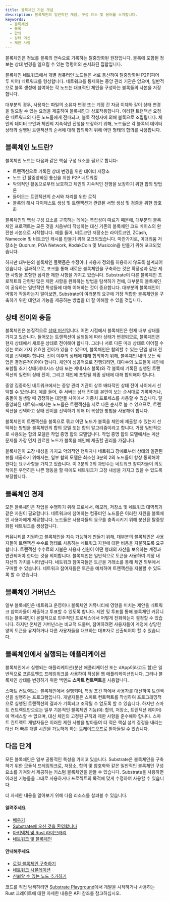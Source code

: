 ```yaml
---
title: 블록체인 기본 개념
description: 블록체인의 일반적인 개념, 구성 요소 및 용어를 소개합니다.
keywords:
  - 블록체인
  - 블록
  - 합의
  - 상태 머신
  - 제한 사항
---
```


블록체인은 정보를 블록의 연속으로 기록하는 탈중앙화된 원장입니다.
블록에 포함된 정보는 상태 변경을 일으킬 수 있는 명령어의 순서화된 집합입니다.

블록체인 네트워크에서 개별 컴퓨터인 노드들은 서로 통신하여 탈중앙화된 P2P(피어 투 피어) 네트워크를 형성합니다.
네트워크를 통제하는 중앙 관리 기관은 없으며, 일반적으로 블록 생성에 참여하는 각 노드는 대표적인 체인을 구성하는 블록들의 사본을 저장합니다.

대부분의 경우, 사용자는 파일의 소유자 변경 또는 계정 간 자금 이체와 같이 상태 변경을 일으킬 수 있는 요청을 제출하여 블록체인과 상호작용합니다.
이러한 트랜잭션 요청은 네트워크의 다른 노드들에게 전파되고, 블록 작성자에 의해 블록으로 조립됩니다.
체인의 데이터 보안과 체인의 지속적인 진행을 보장하기 위해, 노드들은 각 블록의 데이터 상태와 실행된 트랜잭션의 순서에 대해 합의하기 위해 어떤 형태의 합의를 사용합니다.

## 블록체인 노드란?

블록체인 노드는 다음과 같은 핵심 구성 요소를 필요로 합니다:

- 트랜잭션으로 기록된 상태 변경을 위한 데이터 저장소
- 노드 간 탈중앙화된 통신을 위한 P2P 네트워킹
- 악의적인 활동으로부터 보호하고 체인의 지속적인 진행을 보장하기 위한 합의 방법론
- 들어오는 트랜잭션의 순서와 처리를 위한 로직
- 블록의 해시 다이제스트 생성 및 트랜잭션과 관련된 서명 생성 및 검증을 위한 암호화

블록체인의 핵심 구성 요소를 구축하는 데에는 복잡성이 따르기 때문에, 대부분의 블록체인 프로젝트는 모든 것을 처음부터 작성하는 대신 기존의 블록체인 코드 베이스의 완전한 사본으로 시작합니다.
예를 들어, 비트코인 저장소는 라이트코인, ZCash, Namecoin 및 비트코인 캐시를 만들기 위해 포크되었습니다.
마찬가지로, 이더리움 저장소는 Quorum, POA Network, KodakCoin 및 Musicoin을 만들기 위해 포크되었습니다.

하지만 대부분의 블록체인 플랫폼은 수정이나 사용자 정의를 허용하지 않도록 설계되어 있습니다.
결과적으로, 포크를 통해 새로운 블록체인을 구축하는 것은 확장성과 같은 제한 사항을 포함한 심각한 제한 사항을 가지고 있습니다.
Substrate이 다른 블록체인 프로젝트와 관련된 많은 제한 사항을 완화하는 방법을 탐색하기 전에, 대부분의 블록체인이 공유하는 일반적인 특성들에 대해 이해하는 것이 중요합니다.
대부분의 블록체인이 어떻게 작동하는지 알아보면, Substrate이 여러분의 요구에 가장 적합한 블록체인을 구축하기 위한 대안과 기능을 제공하는 방법을 더 잘 이해할 수 있을 것입니다.

## 상태 전이와 충돌

블록체인은 본질적으로 [상태 머신](https://en.wikipedia.org/wiki/Finite-state_machine)입니다.
어떤 시점에서 블록체인은 현재 내부 상태를 가지고 있습니다.
들어오는 트랜잭션이 실행됨에 따라 상태가 변경되므로, 블록체인은 현재 상태에서 새로운 상태로 전이해야 합니다.
그러나 서로 다른 미래 상태로 이어질 수 있는 여러 가지 유효한 전이가 있을 수 있으며, 블록체인은 합의할 수 있는 단일 상태 전이를 선택해야 합니다.
전이 이후의 상태에 대해 합의하기 위해, 블록체인 내의 모든 작업은 결정론적이어야 합니다.
체인이 성공적으로 진행되려면, 대다수의 노드들이 체인에 포함될 초기 상태(제네시스 상태 또는 제네시스 블록)와 각 블록에 기록된 실행된 트랜잭션의 일련의 상태 전이, 그리고 체인에 포함될 최종 상태에 대해 합의해야 합니다.

중앙 집중화된 네트워크에서는 중앙 관리 기관이 상호 배타적인 상태 전이 사이에서 선택할 수 있습니다.
예를 들어, 주 서버는 상태 전이를 본인이 보는 순서대로 기록하거나, 충돌이 발생할 때 경쟁하는 대안들 사이에서 가중치 프로세스를 사용할 수 있습니다.
탈중앙화된 네트워크에서는 노드들은 트랜잭션을 서로 다른 순서로 볼 수 있으므로, 트랜잭션을 선택하고 상태 전이를 선택하기 위해 더 복잡한 방법을 사용해야 합니다.

블록체인이 트랜잭션을 블록으로 묶고 어떤 노드가 블록을 체인에 제출할 수 있는지 선택하는 방법을 블록체인의 합의 모델 또는 합의 알고리즘이라고 합니다.
가장 일반적으로 사용되는 합의 모델은 작업 증명 합의 모델입니다.
작업 증명 합의 모델에서는 계산 문제를 가장 먼저 완료한 노드가 블록을 체인에 제출할 권리를 가집니다.

블록체인이 고장 내성을 가지고 악의적인 행위자나 네트워크 장애로부터 상태의 일관된 뷰를 제공하기 위해서는, 일부 합의 모델은 최소한 3분의 2의 노드들이 항상 동의해야 한다는 요구사항을 가지고 있습니다.
이 3분의 2의 과반수는 네트워크 참여자들이 의도적이든 우연히든 나쁜 행동을 할 때에도 네트워크가 고장 내성을 가지고 있을 수 있도록 보장합니다.

## 블록체인 경제

모든 블록체인은 작업을 수행하기 위해 프로세서, 메모리, 저장소 및 네트워크 대역폭과 같은 자원이 필요합니다.
네트워크에 참여하는 컴퓨터인 노드들은 이러한 자원을 블록체인 사용자에게 제공합니다.
노드들은 사용자들의 요구를 충족시키기 위해 분산된 탈중앙화된 네트워크를 생성합니다.

커뮤니티를 지원하고 블록체인을 지속 가능하게 만들기 위해, 대부분의 블록체인은 사용자들이 트랜잭션 수수료 형태로 사용하는 네트워크 자원에 대한 비용을 지불하도록 요구합니다.
트랜잭션 수수료의 지불은 사용자 신원이 어떤 형태의 자산을 보유하는 계정과 연관되어야 한다는 것을 의미합니다.
블록체인은 일반적으로 토큰을 사용하여 계정 내 자산의 가치를 나타냅니다. 네트워크 참여자들은 토큰을 거래소를 통해 체인 외부에서 구매할 수 있습니다.
네트워크 참여자들은 토큰을 예치하여 트랜잭션을 지불할 수 있도록 할 수 있습니다.

## 블록체인 거버넌스

일부 블록체인은 네트워크 운영이나 블록체인 커뮤니티에 영향을 미치는 제안을 네트워크 참여자들이 제출하고 투표할 수 있도록 합니다.
제안 및 투표를 통해 블록체인 커뮤니티는 블록체인이 본질적으로 민주적인 프로세스에서 어떻게 진화하는지 결정할 수 있습니다.
하지만 온체인 거버넌스는 비교적 드물며, 참여하려면 사용자들이 계정에 상당한 양의 토큰을 유지하거나 다른 사용자들을 대표하는 대표자로 선출되어야 할 수 있습니다.

## 블록체인에서 실행되는 애플리케이션

블록체인에서 실행되는 애플리케이션(분산 애플리케이션 또는 dApp이라고도 함)은 일반적으로 프론트엔드 프레임워크를 사용하여 작성된 웹 애플리케이션입니다. 그러나 블록체인 상태를 변경하기 위한 백엔드 **스마트 컨트랙트**을 사용합니다.

스마트 컨트랙트는 블록체인에서 실행되며, 특정 조건 하에서 사용자를 대신하여 트랜잭션을 실행하는 프로그램입니다.
개발자들은 스마트 컨트랙트를 작성하여 프로그래밍적으로 실행된 트랜잭션의 결과가 기록되고 조작될 수 없도록 할 수 있습니다.
하지만 스마트 컨트랙트만으로는 일부 기본적인 블록체인 기능(예: 합의, 저장소, 트랜잭션 레이어)에 액세스할 수 없으며, 대신 체인의 고정된 규칙과 제한 사항을 준수해야 합니다.
스마트 컨트랙트 개발자들은 이러한 제한 사항을 받아들여 더 적은 핵심 설계 결정을 내리는 대신 더 빠른 개발 시간을 가능하게 하는 트레이드오프로 받아들일 수 있습니다.

## 다음 단계

모든 블록체인은 일부 공통적인 특성을 가지고 있습니다.
Substrate은 블록체인을 구축하기 위한 모듈식 프레임워크로, 저장소, 합의 및 암호화와 같은 일반적인 블록체인 구성 요소를 가져와서 제공하는 커스텀 블록체인을 만들 수 있습니다.
Substrate을 사용하면 이러한 기능들을 그대로 사용하거나 프로젝트의 목적에 맞게 수정하여 사용할 수 있습니다.

더 자세한 내용을 알아보기 위해 다음 리소스를 살펴볼 수 있습니다.

#### 알려주세요

- [배우기](/learn/)
- [Substrate에 오신 것을 환영합니다](/learn/welcome-to-substrate/)
- [아키텍처 및 Rust 라이브러리](/learn/architecture/)
- [네트워크 및 블록체인](/learn/node-and-network-types/)

#### 안내해주세요

- [로컬 블록체인 구축하기](/tutorials/build-a-blockchain/build-local-blockchain/)
- [네트워크 시뮬레이션](/tutorials/build-a-blockchain/simulate-network/)
- [신뢰할 수 있는 노드 추가하기](/tutorials/build-a-blockchain/add-trusted-nodes/)

코드를 직접 탐색하려면 [Substrate Playground](/playground/)에서 개발을 시작하거나 사용하는 Rust 크레이트에 대한 자세한 내용은 API 참조를 참고하십시오.